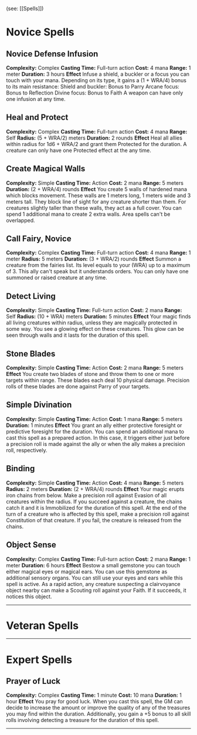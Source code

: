 (see: [[Spells]])

# Novice Spells
## Novice Defense Infusion
**Complexity:** Complex
**Casting Time:** Full-turn action
**Cost:** 4 mana
**Range:** 1 meter
**Duration:** 3 hours
**Effect**
	Infuse a shield, a buckler or a focus you can touch with your mana. Depending on its type, it gains a (1 + WRA/4) bonus to its main resistance:
	Shield and buckler: Bonus to Parry
	Arcane focus: Bonus to Reflection
	Divine focus: Bonus to Faith
	A weapon can have only one infusion at any time.

## Heal and Protect
**Complexity:** Complex
**Casting Time:** Full-turn action 
**Cost:** 4 mana
**Range:** Self
**Radius:** (5 + WRA/2) meters
**Duration:** 2 rounds
**Effect**
	Heal all allies within radius for 1d6 + WRA/2 and grant them Protected for the duration.
	A creature can only have one Protected effect at the any time.

## Create Magical Walls
**Complexity:** Simple
**Casting Time:** Action 
**Cost:** 2 mana
**Range:** 5 meters
**Duration:** (2 + WRA/4) rounds
**Effect**
	You create 5 walls of hardened mana which blocks movement. These walls are 1 meters long, 1 meters wide and 3 meters tall. They block line of sight for any creature shorter than them. For creatures slightly taller than these walls, they act as a full cover.
	You can spend 1 additional mana to create 2 extra walls.
	Area spells can't be overlapped.

## Call Fairy, Novice
**Complexity:** Complex
**Casting Time:** Full-turn action
**Cost:** 4 mana
**Range:** 1 meter
**Radius:** 5 meters
**Duration:** (3 + WRA/2) rounds
**Effect**
	Summon a creature from the fairies list. Its level equals to your (WRA) up to a maximum of 3. This ally can't speak but it understands orders. 
	You can only have one summoned or raised creature at any time. 

## Detect Living
**Complexity:** Simple
**Casting Time:** Full-turn action
**Cost:** 2 mana
**Range:** Self
**Radius:** (10 + WRA) meters
**Duration:** 5 minutes
**Effect**
    Your magic finds all living creatures within radius, unless they are magically protected in some way. You see a glowing effect on these creatures. This glow can be seen through walls and it lasts for the duration of this spell.

## Stone Blades
**Complexity:** Simple
**Casting Time:** Action
**Cost:** 2 mana
**Range:** 5 meters
**Effect**
	You create two blades of stone and throw them to one or more targets within range. These blades each deal 10 physical damage.
	Precision rolls of these blades are done against Parry of your targets.

## Simple Divination
**Complexity:** Simple
**Casting Time:** Action
**Cost:** 1 mana
**Range:** 5 meters
**Duration:** 1 minutes
**Effect**
	You grant an ally either protective foresight or predictive foresight for the duration. 
	You can spend an additional mana to cast this spell as a prepared action. In this case, it triggers either just before a precision roll is made against the ally or when the ally makes a precision roll, respectively. 

## Binding
**Complexity:** Simple
**Casting Time:** Action 
**Cost:** 4 mana
**Range:** 5 meters
**Radius:** 2 meters
**Duration:** (2 + WRA/4) rounds
**Effect**
	Your magic erupts iron chains from below. Make a precision roll against Evasion of all creatures within the radius. If you succeed against a creature, the chains catch it and it is Immobilized for the duration of this spell. At the end of the turn of a creature who is affected by this spell, make a precision roll against Constitution of that creature. If you fail, the creature is released from the chains.

## Object Sense
**Complexity:** Complex
**Casting Time:** Full-turn action
**Cost:** 2 mana
**Range:** 1 meter
**Duration:** 6 hours
**Effect**
	Bestow a small gemstone you can touch either magical eyes or magical ears. You can use this gemstone as additional sensory organs. You can still use your eyes and ears while this spell is active.
	As a rapid action, any creature suspecting a clairvoyance object nearby can make a Scouting roll against your Faith. If it succeeds, it notices this object.


---
# Veteran Spells


---
# Expert Spells
## Prayer of Luck
**Complexity:** Complex
**Casting Time:** 1 minute
**Cost:** 10 mana
**Duration:** 1 hour
**Effect**
	You pray for good luck​. When you cast this spell, the GM can decide to increase the amount or improve the quality of any of the treasures you may find within the duration. 
	Additionally, you gain a +5 bonus to all skill rolls involving detecting a treasure for the duration of this spell. 

---